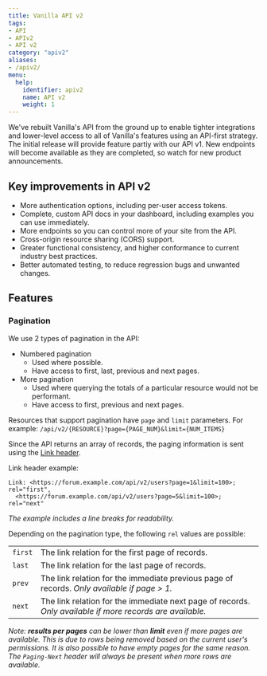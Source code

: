 ```yaml
---
title: Vanilla API v2
tags: 
- API
- APIv2
- API v2
category: "apiv2"
aliases:
- /apiv2/
menu:
  help:
    identifier: apiv2
    name: API v2
    weight: 1
---
```


We've rebuilt Vanilla's API from the ground up to enable tighter integrations and lower-level access to all of Vanilla's features using an API-first strategy. The initial release will provide feature partiy with our API v1. New endpoints will become available as they are completed, so watch for new product announcements.

## Key improvements in API v2

- More authentication options, including per-user access tokens.
- Complete, custom API docs in your dashboard, including examples you can use immediately.
- More endpoints so you can control more of your site from the API.
- Cross-origin resource sharing (CORS) support.
- Greater functional consistency, and higher conformance to current industry best practices.
- Better automated testing, to reduce regression bugs and unwanted changes.

## Features

### Pagination

We use 2 types of pagination in the API:

- Numbered pagination
  - Used where possible.
  - Have access to first, last, previous and next pages.
- More pagination
  - Used where querying the totals of a particular resource would not be performant.
  - Have access to first, previous and next pages.

Resources that support pagination have `page` and `limit` parameters. For example: `/api/v2/{RESOURCE}?page={PAGE_NUM}&limit={NUM_ITEMS}`

Since the API returns an array of records, the paging information is sent using the [Link header](https://tools.ietf.org/html/rfc5988).

Link header example:

```text
Link: <https://forum.example.com/api/v2/users?page=1&limit=100>; rel="first",
  <https://forum.example.com/api/v2/users?page=5&limit=100>; rel="next"
```

*The example includes a line breaks for readability.*


Depending on the pagination type, the following `rel` values are possible:

|||
|---|---|
| `first` | The link relation for the first page of records. |
| `last` | The link relation for the last page of records. |
| `prev` | The link relation for the immediate previous page of records. *Only available if page > 1.* |
| `next` | The link relation for the immediate next page of records. *Only available if more records are available.* |


*Note: __results per pages__ can be lower than __limit__ even if more pages are available. This is due to rows being removed based on the current user's permissions. It is also possible to have empty pages for the same reason.
 The `Paging-Next` header will always be present when more rows are available.*
